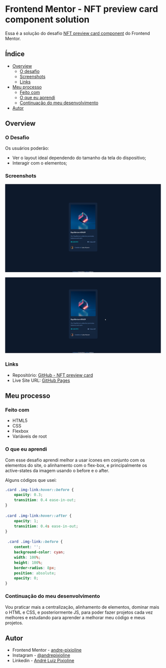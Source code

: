 # Frontend Mentor - NFT preview card component solution

Essa é a solução do desafio [NFT preview card component](https://www.frontendmentor.io/challenges/nft-preview-card-component-SbdUL_w0U) do Frontend Mentor. 

## Índice

- [Overview](#overview)
  - [O desafio](#o-desafio)
  - [Screenshots](#screenshots)
  - [Links](#links)
- [Meu processo](#meu-processo)
  - [Feito com](#feito-com)
  - [O que eu aprendi](#o-que-eu-aprendi)
  - [Continuação do meu desenvolvimento](#continuação-do-meu-desenvolvimento)
- [Autor](#autor)

## Overview

### O Desafio

Os usuários poderão:

- Ver o layout ideal dependendo do tamanho da tela do dispositivo;
- Interagir com o elementos;

### Screenshots

![](./design/Screenshot_1.png)

![](./design/active-states.gif)

### Links

- Repositório: [GitHub - NFT preview card](https://github.com/andre-pixioline/nft-preview-card-component)
- Live Site URL: [GitHub Pages](https://andre-pixioline.github.io/nft-preview-card-component/)

## Meu processo

### Feito com

- HTML5
- CSS 
- Flexbox
- Variáveis de root

### O que eu aprendi

Com esse desafio aprendi melhor a usar ícones em conjunto com os elementos do site, o alinhamento com o flex-box, e principalmente os active-states da imagem usando o before e o after.

Alguns códigos que usei:

```css
.card .img-link:hover::before {
    opacity: 0.3;
    transition: 0.4 ease-in-out; 
}

.card .img-link:hover::after {
    opacity: 1;
    transition: 0.4s ease-in-out;
}

 .card .img-link::before {
    content: '';
    background-color: cyan;
    width: 100%;
    height: 100%;
    border-radius: 8px;
    position: absolute;
    opacity: 0;
}
```
### Continuação do meu desenvolvimento

Vou praticar mais a centralização, alinhamento de elementos, dominar mais o HTML e CSS, e posteriormente JS, para poder fazer projetos cada vez melhores e estudando para aprender a melhorar meu código e meus projetos.

## Autor

- Frontend Mentor - [andre-pixioline](https://www.frontendmentor.io/profile/andre-pixioline)
- Instagram - [@andrepixioline](https://www.instagram.com/andrepixioline/)
- Linkedin - [André Luiz Pixioline](https://www.linkedin.com/in/andre-pixioline/)

